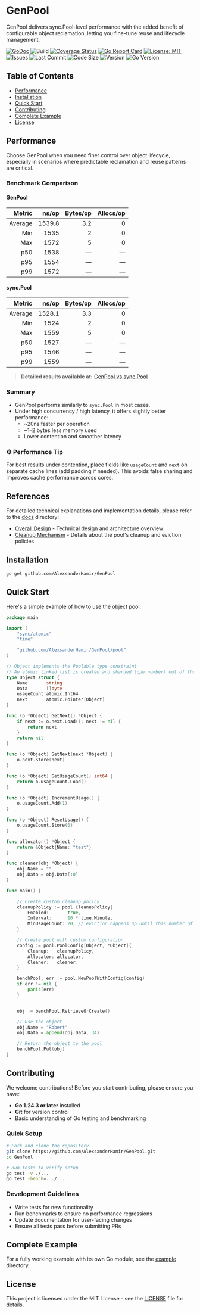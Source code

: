 # GenPool

GenPool delivers sync.Pool-level performance with the added benefit of configurable object reclamation, letting you fine-tune reuse and lifecycle management.

[![GoDoc](https://godoc.org/github.com/AlexsanderHamir/GenPool?status.svg)](https://godoc.org/github.com/AlexsanderHamir/GenPool)
![Build](https://github.com/AlexsanderHamir/GenPool/actions/workflows/test.yml/badge.svg)
[![Coverage Status](https://coveralls.io/repos/github/AlexsanderHamir/GenPool/badge.svg?branch=main)](https://coveralls.io/github/AlexsanderHamir/GenPool?branch=main)
[![Go Report Card](https://goreportcard.com/badge/github.com/AlexsanderHamir/GenPool)](https://goreportcard.com/report/github.com/AlexsanderHamir/GenPool)
[![License: MIT](https://img.shields.io/badge/License-MIT-yellow.svg)](https://opensource.org/licenses/MIT)
![Issues](https://img.shields.io/github/issues/AlexsanderHamir/GenPool)
![Last Commit](https://img.shields.io/github/last-commit/AlexsanderHamir/GenPool)
![Code Size](https://img.shields.io/github/languages/code-size/AlexsanderHamir/GenPool)
![Version](https://img.shields.io/github/v/tag/AlexsanderHamir/GenPool?sort=semver)
![Go Version](https://img.shields.io/badge/Go-1.24.3%2B-blue)

## Table of Contents

- [Performance](#performance)
- [Installation](#installation)
- [Quick Start](#quick-start)
- [Contributing](#contributing)
- [Complete Example](#complete-example)
- [License](#license)

## Performance

Choose GenPool when you need finer control over object lifecycle, especially in scenarios where predictable reclamation and reuse patterns are critical.

### Benchmark Comparison

#### GenPool

|  Metric |  ns/op | Bytes/op | Allocs/op |
| ------: | -----: | -------: | --------: |
| Average | 1539.8 |      3.2 |         0 |
|     Min |   1535 |        2 |         0 |
|     Max |   1572 |        5 |         0 |
|     p50 |   1538 |        — |         — |
|     p95 |   1554 |        — |         — |
|     p99 |   1572 |        — |         — |

#### sync.Pool

|  Metric |  ns/op | Bytes/op | Allocs/op |
| ------: | -----: | -------: | --------: |
| Average | 1528.1 |      3.3 |         0 |
|     Min |   1524 |        2 |         0 |
|     Max |   1559 |        5 |         0 |
|     p50 |   1527 |        — |         — |
|     p95 |   1546 |        — |         — |
|     p99 |   1559 |        — |         — |

> **Detailed results available at:** [GenPool vs sync.Pool](./benchmark_results_transparency)

### Summary

- GenPool performs similarly to `sync.Pool` in most cases.
- Under high concurrency / high latency, it offers slightly better performance:
  - ~20ns faster per operation
  - ~1–2 bytes less memory used
  - Lower contention and smoother latency

### ⚙️ Performance Tip

For best results under contention, place fields like `usageCount` and `next` on separate cache lines (add padding if needed). This avoids false sharing and improves cache performance across cores.

## References

For detailed technical explanations and implementation details, please refer to the [docs](./docs) directory:

- [Overall Design](./docs/overall_design.md) - Technical design and architecture overview
- [Cleanup Mechanism](./docs/cleanup.md) - Details about the pool's cleanup and eviction policies

## Installation

```bash
go get github.com/AlexsanderHamir/GenPool
```

## Quick Start

Here's a simple example of how to use the object pool:

```go
package main

import (
	"sync/atomic"
	"time"

	"github.com/AlexsanderHamir/GenPool/pool"
)

// Object implements the Poolable type constraint
// An atomic linked list is created and sharded (cpu number) out of the objects you want to pool.
type Object struct {
	Name       string
	Data       []byte
	usageCount atomic.Int64
	next       atomic.Pointer[Object]
}

func (o *Object) GetNext() *Object {
	if next := o.next.Load(); next != nil {
		return next
	}
	return nil
}

func (o *Object) SetNext(next *Object) {
	o.next.Store(next)
}

func (o *Object) GetUsageCount() int64 {
	return o.usageCount.Load()
}

func (o *Object) IncrementUsage() {
	o.usageCount.Add(1)
}

func (o *Object) ResetUsage() {
	o.usageCount.Store(0)
}

func allocator() *Object {
	return &Object{Name: "test"}
}

func cleaner(obj *Object) {
	obj.Name = ""
	obj.Data = obj.Data[:0]
}

func main() {

	// Create custom cleanup policy
	cleanupPolicy := pool.CleanupPolicy{
		Enabled:       true,
		Interval:      10 * time.Minute,
		MinUsageCount: 20, // eviction happens up until this number of usage per object
	}

	// Create pool with custom configuration
	config := pool.PoolConfig[Object, *Object]{
		Cleanup:   cleanupPolicy,
		Allocator: allocator,
		Cleaner:   cleaner,
	}

	benchPool, err := pool.NewPoolWithConfig(config)
	if err != nil {
		panic(err)
	}


	obj := benchPool.RetrieveOrCreate()

	// Use the object
	obj.Name = "Robert"
	obj.Data = append(obj.Data, 34)

	// Return the object to the pool
	benchPool.Put(obj)
}
```

## Contributing

We welcome contributions! Before you start contributing, please ensure you have:

- **Go 1.24.3 or later** installed
- **Git** for version control
- Basic understanding of Go testing and benchmarking

### Quick Setup

```bash
# Fork and clone the repository
git clone https://github.com/AlexsanderHamir/GenPool.git
cd GenPool

# Run tests to verify setup
go test -v ./...
go test -bench=. ./...
```

### Development Guidelines

- Write tests for new functionality
- Run benchmarks to ensure no performance regressions
- Update documentation for user-facing changes
- Ensure all tests pass before submitting PRs

## Complete Example

For a fully working example with its own Go module, see the [example](./example) directory.

## License

This project is licensed under the MIT License - see the [LICENSE](LICENSE) file for details.
